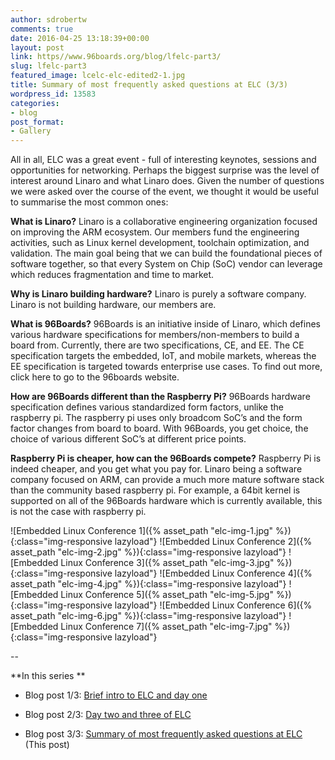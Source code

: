 ```yaml
---
author: sdrobertw
comments: true
date: 2016-04-25 13:18:39+00:00
layout: post
link: https//www.96boards.org/blog/lfelc-part3/
slug: lfelc-part3
featured_image: lcelc-elc-edited2-1.jpg
title: Summary of most frequently asked questions at ELC (3/3)
wordpress_id: 13583
categories:
- blog
post_format:
- Gallery
---
```


All in all, ELC was a great event - full of interesting keynotes, sessions and opportunities for networking. Perhaps the biggest surprise was the level of interest around Linaro and what Linaro does. Given the number of questions we were asked over the course of the event, we thought it would be useful to summarise the most common ones:

**What is Linaro?**
Linaro is a collaborative engineering organization focused on improving the ARM ecosystem. Our members fund the engineering activities, such as Linux kernel development, toolchain optimization, and validation. The main goal being that we can build the foundational pieces of software together, so that every System on Chip (SoC) vendor can leverage which reduces fragmentation and time to market.

**Why is Linaro building hardware?**
Linaro is purely a software company. Linaro is not building hardware, our members are.

**What is 96Boards?**
96Boards is an initiative inside of Linaro, which defines various hardware specifications for members/non-members to build a board from. Currently, there are two specifications, CE, and EE. The CE specification targets the embedded, IoT, and mobile markets, whereas the EE specification is targeted towards enterprise use cases. To find out more, click here to go to the 96boards website.

**How are 96Boards different than the Raspberry Pi?**
96Boards hardware specification defines various standardized form factors, unlike the raspberry pi. The raspberry pi uses only broadcom SoC’s and the form factor changes from board to board. With 96Boards, you get choice, the choice of various different SoC’s at different price points.

**Raspberry Pi is cheaper, how can the 96Boards compete?**
Raspberry Pi is indeed cheaper, and you get what you pay for. Linaro being a software company focused on ARM, can provide a much more mature software stack than the community based raspberry pi. For example, a 64bit kernel is supported on all of the 96Boards hardware which is currently available, this is not the case with raspberry pi.

![Embedded Linux Conference 1]({% asset_path "elc-img-1.jpg" %}){:class="img-responsive lazyload"}
![Embedded Linux Conference 2]({% asset_path "elc-img-2.jpg" %}){:class="img-responsive lazyload"}
![Embedded Linux Conference 3]({% asset_path "elc-img-3.jpg" %}){:class="img-responsive lazyload"}
![Embedded Linux Conference 4]({% asset_path "elc-img-4.jpg" %}){:class="img-responsive lazyload"}
![Embedded Linux Conference 5]({% asset_path "elc-img-5.jpg" %}){:class="img-responsive lazyload"}
![Embedded Linux Conference 6]({% asset_path "elc-img-6.jpg" %}){:class="img-responsive lazyload"}
![Embedded Linux Conference 7]({% asset_path "elc-img-7.jpg" %}){:class="img-responsive lazyload"}

--

**In this series **




  * Blog post 1/3: [Brief intro to ELC and day one](/blog/lfelc-part1/)


  * Blog post 2/3: [Day two and three of ELC](/blog/lfelc-part2/)


  * Blog post 3/3: [Summary of most frequently asked questions at ELC](/blog/lfelc-part3/) (This post)

